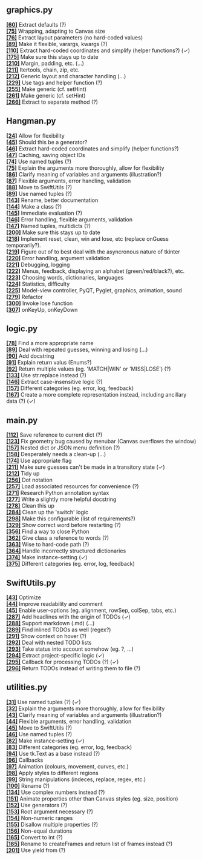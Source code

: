 graphics.py  
-----------  
  
[**[60]**](https://github.com/SwiftsNamesake/Hangman/blob/master/graphics.py#L60 "View") Extract defaults (?)  
[**[75]**](https://github.com/SwiftsNamesake/Hangman/blob/master/graphics.py#L75 "View") Wrapping, adapting to Canvas size  
[**[76]**](https://github.com/SwiftsNamesake/Hangman/blob/master/graphics.py#L76 "View") Extract layout parameters (no hard-coded values)  
[**[89]**](https://github.com/SwiftsNamesake/Hangman/blob/master/graphics.py#L89 "View") Make it flexible, varargs, kwargs (?)  
[**[110]**](https://github.com/SwiftsNamesake/Hangman/blob/master/graphics.py#L110 "View") Extract hard-coded coordinates and simplify (helper functions?) (✓)  
[**[175]**](https://github.com/SwiftsNamesake/Hangman/blob/master/graphics.py#L175 "View") Make sure this stays up to date  
[**[210]**](https://github.com/SwiftsNamesake/Hangman/blob/master/graphics.py#L210 "View") Margin, padding, etc. (...)  
[**[211]**](https://github.com/SwiftsNamesake/Hangman/blob/master/graphics.py#L211 "View") Itertools, chain, zip, etc.  
[**[212]**](https://github.com/SwiftsNamesake/Hangman/blob/master/graphics.py#L212 "View") Generic layout and character handling (...)  
[**[229]**](https://github.com/SwiftsNamesake/Hangman/blob/master/graphics.py#L229 "View") Use tags and helper function (?)  
[**[255]**](https://github.com/SwiftsNamesake/Hangman/blob/master/graphics.py#L255 "View") Make generic (cf. setHint)  
[**[261]**](https://github.com/SwiftsNamesake/Hangman/blob/master/graphics.py#L261 "View") Make generic (cf. setHint)  
[**[266]**](https://github.com/SwiftsNamesake/Hangman/blob/master/graphics.py#L266 "View") Extract to separate method (?)  
  
Hangman.py  
----------  
  
[**[24]**](https://github.com/SwiftsNamesake/Hangman/blob/master/Hangman.py#L24 "View") Allow for flexibility  
[**[45]**](https://github.com/SwiftsNamesake/Hangman/blob/master/Hangman.py#L45 "View") Should this be a generator?  
[**[46]**](https://github.com/SwiftsNamesake/Hangman/blob/master/Hangman.py#L46 "View") Extract hard-coded coordinates and simplify (helper functions?)  
[**[47]**](https://github.com/SwiftsNamesake/Hangman/blob/master/Hangman.py#L47 "View") Caching, saving object IDs  
[**[74]**](https://github.com/SwiftsNamesake/Hangman/blob/master/Hangman.py#L74 "View") Use named tuples (?)  
[**[75]**](https://github.com/SwiftsNamesake/Hangman/blob/master/Hangman.py#L75 "View") Explain the arguments more thoroughly, allow for flexibility  
[**[86]**](https://github.com/SwiftsNamesake/Hangman/blob/master/Hangman.py#L86 "View") Clarify meaning of variables and arguments (illustration?)  
[**[87]**](https://github.com/SwiftsNamesake/Hangman/blob/master/Hangman.py#L87 "View") Flexible arguments, error handling, validation  
[**[88]**](https://github.com/SwiftsNamesake/Hangman/blob/master/Hangman.py#L88 "View") Move to SwiftUtils (?)  
[**[89]**](https://github.com/SwiftsNamesake/Hangman/blob/master/Hangman.py#L89 "View") Use named tuples (?)  
[**[143]**](https://github.com/SwiftsNamesake/Hangman/blob/master/Hangman.py#L143 "View") Rename, better documentation  
[**[144]**](https://github.com/SwiftsNamesake/Hangman/blob/master/Hangman.py#L144 "View") Make a class (?)  
[**[145]**](https://github.com/SwiftsNamesake/Hangman/blob/master/Hangman.py#L145 "View") Immediate evaluation (?)  
[**[146]**](https://github.com/SwiftsNamesake/Hangman/blob/master/Hangman.py#L146 "View") Error handling, flexible arguments, validation  
[**[147]**](https://github.com/SwiftsNamesake/Hangman/blob/master/Hangman.py#L147 "View") Named tuples, multidicts (?)  
[**[200]**](https://github.com/SwiftsNamesake/Hangman/blob/master/Hangman.py#L200 "View") Make sure this stays up to date  
[**[218]**](https://github.com/SwiftsNamesake/Hangman/blob/master/Hangman.py#L218 "View") Implement reset, clean, win and lose, etc (replace onGuess temporarily?).  
[**[219]**](https://github.com/SwiftsNamesake/Hangman/blob/master/Hangman.py#L219 "View") Figure out of to best deal with the asyncronous nature of tkinter  
[**[220]**](https://github.com/SwiftsNamesake/Hangman/blob/master/Hangman.py#L220 "View") Error handling, argument validation  
[**[221]**](https://github.com/SwiftsNamesake/Hangman/blob/master/Hangman.py#L221 "View") Debugging, logging  
[**[222]**](https://github.com/SwiftsNamesake/Hangman/blob/master/Hangman.py#L222 "View") Menus, feedback, displaying an alphabet (green/red/black?), etc.  
[**[223]**](https://github.com/SwiftsNamesake/Hangman/blob/master/Hangman.py#L223 "View") Choosing words, dictionaries, languages  
[**[224]**](https://github.com/SwiftsNamesake/Hangman/blob/master/Hangman.py#L224 "View") Statistics, difficulty  
[**[225]**](https://github.com/SwiftsNamesake/Hangman/blob/master/Hangman.py#L225 "View") Model-view controller, PyQT, Pyglet, graphics, animation, sound  
[**[279]**](https://github.com/SwiftsNamesake/Hangman/blob/master/Hangman.py#L279 "View") Refactor  
[**[300]**](https://github.com/SwiftsNamesake/Hangman/blob/master/Hangman.py#L300 "View") Invoke lose function  
[**[307]**](https://github.com/SwiftsNamesake/Hangman/blob/master/Hangman.py#L307 "View") onKeyUp, onKeyDown  
  
logic.py  
--------  
  
[**[78]**](https://github.com/SwiftsNamesake/Hangman/blob/master/logic.py#L78 "View") Find a more appropriate name  
[**[89]**](https://github.com/SwiftsNamesake/Hangman/blob/master/logic.py#L89 "View") Deal with repeated guesses, winning and losing (...)  
[**[90]**](https://github.com/SwiftsNamesake/Hangman/blob/master/logic.py#L90 "View") Add docstring  
[**[91]**](https://github.com/SwiftsNamesake/Hangman/blob/master/logic.py#L91 "View") Explain return valus (Enums?)  
[**[92]**](https://github.com/SwiftsNamesake/Hangman/blob/master/logic.py#L92 "View") Return multiple values (eg. 'MATCH|WIN' or 'MISS|LOSE') (?)  
[**[133]**](https://github.com/SwiftsNamesake/Hangman/blob/master/logic.py#L133 "View") Use str.replace instead (?)  
[**[146]**](https://github.com/SwiftsNamesake/Hangman/blob/master/logic.py#L146 "View") Extract case-insensitive logic (?)  
[**[157]**](https://github.com/SwiftsNamesake/Hangman/blob/master/logic.py#L157 "View") Different categories (eg. error, log, feedback)  
[**[167]**](https://github.com/SwiftsNamesake/Hangman/blob/master/logic.py#L167 "View") Create a more complete representation instead, including ancillary data (?) (✓)  
  
main.py  
-------  
  
[**[112]**](https://github.com/SwiftsNamesake/Hangman/blob/master/main.py#L112 "View") Save reference to current dict (?)  
[**[123]**](https://github.com/SwiftsNamesake/Hangman/blob/master/main.py#L123 "View") Fix geometry bug caused by menubar (Canvas overflows the window)  
[**[157]**](https://github.com/SwiftsNamesake/Hangman/blob/master/main.py#L157 "View") Nested dict or JSON menu definition (?)  
[**[158]**](https://github.com/SwiftsNamesake/Hangman/blob/master/main.py#L158 "View") Desperately needs a clean-up (...)  
[**[174]**](https://github.com/SwiftsNamesake/Hangman/blob/master/main.py#L174 "View") Use appropriate flag  
[**[211]**](https://github.com/SwiftsNamesake/Hangman/blob/master/main.py#L211 "View") Make sure guesses can't be made in a transitory state (✓)  
[**[212]**](https://github.com/SwiftsNamesake/Hangman/blob/master/main.py#L212 "View") Tidy up  
[**[256]**](https://github.com/SwiftsNamesake/Hangman/blob/master/main.py#L256 "View") Dot notation  
[**[257]**](https://github.com/SwiftsNamesake/Hangman/blob/master/main.py#L257 "View") Load associated resources for convenience (?)  
[**[271]**](https://github.com/SwiftsNamesake/Hangman/blob/master/main.py#L271 "View") Research Python annotation syntax  
[**[277]**](https://github.com/SwiftsNamesake/Hangman/blob/master/main.py#L277 "View") Write a slightly more helpful docstring  
[**[278]**](https://github.com/SwiftsNamesake/Hangman/blob/master/main.py#L278 "View") Clean this up  
[**[284]**](https://github.com/SwiftsNamesake/Hangman/blob/master/main.py#L284 "View") Clean up the 'switch' logic  
[**[298]**](https://github.com/SwiftsNamesake/Hangman/blob/master/main.py#L298 "View") Make this configurable (list of requirements?)  
[**[329]**](https://github.com/SwiftsNamesake/Hangman/blob/master/main.py#L329 "View") Show correct word before restarting (?)  
[**[356]**](https://github.com/SwiftsNamesake/Hangman/blob/master/main.py#L356 "View") Find a way to close Python  
[**[362]**](https://github.com/SwiftsNamesake/Hangman/blob/master/main.py#L362 "View") Give class a reference to words (?)  
[**[363]**](https://github.com/SwiftsNamesake/Hangman/blob/master/main.py#L363 "View") Wise to hard-code path (?)  
[**[364]**](https://github.com/SwiftsNamesake/Hangman/blob/master/main.py#L364 "View") Handle incorrectly structured dictionaries  
[**[374]**](https://github.com/SwiftsNamesake/Hangman/blob/master/main.py#L374 "View") Make instance-setting (✓)  
[**[375]**](https://github.com/SwiftsNamesake/Hangman/blob/master/main.py#L375 "View") Different categories (eg. error, log, feedback)  
  
SwiftUtils.py  
-------------  
  
[**[43]**](https://github.com/SwiftsNamesake/Hangman/blob/master/SwiftUtils.py#L43 "View") Optimize  
[**[44]**](https://github.com/SwiftsNamesake/Hangman/blob/master/SwiftUtils.py#L44 "View") Improve readability and comment  
[**[45]**](https://github.com/SwiftsNamesake/Hangman/blob/master/SwiftUtils.py#L45 "View") Enable user-options (eg. alignment, rowSep, colSep, tabs, etc.)  
[**[287]**](https://github.com/SwiftsNamesake/Hangman/blob/master/SwiftUtils.py#L287 "View") Add headlines with the origin of TODOs (✓)  
[**[288]**](https://github.com/SwiftsNamesake/Hangman/blob/master/SwiftUtils.py#L288 "View") Support markdown (.md) (...)  
[**[289]**](https://github.com/SwiftsNamesake/Hangman/blob/master/SwiftUtils.py#L289 "View") Find inlined TODOs as well (regex?)  
[**[291]**](https://github.com/SwiftsNamesake/Hangman/blob/master/SwiftUtils.py#L291 "View") Show context on hover (?)  
[**[292]**](https://github.com/SwiftsNamesake/Hangman/blob/master/SwiftUtils.py#L292 "View") Deal with nested TODO lists  
[**[293]**](https://github.com/SwiftsNamesake/Hangman/blob/master/SwiftUtils.py#L293 "View") Take status into account somehow (eg. ?, ...)  
[**[294]**](https://github.com/SwiftsNamesake/Hangman/blob/master/SwiftUtils.py#L294 "View") Extract project-specific logic (✓)  
[**[295]**](https://github.com/SwiftsNamesake/Hangman/blob/master/SwiftUtils.py#L295 "View") Callback for processing TODOs (?) (✓)  
[**[296]**](https://github.com/SwiftsNamesake/Hangman/blob/master/SwiftUtils.py#L296 "View") Return TODOs instead of writing them to file (?)  
  
utilities.py  
------------  
  
[**[31]**](https://github.com/SwiftsNamesake/Hangman/blob/master/utilities.py#L31 "View") Use named tuples (?) (✓)  
[**[32]**](https://github.com/SwiftsNamesake/Hangman/blob/master/utilities.py#L32 "View") Explain the arguments more thoroughly, allow for flexibility  
[**[43]**](https://github.com/SwiftsNamesake/Hangman/blob/master/utilities.py#L43 "View") Clarify meaning of variables and arguments (illustration?)  
[**[44]**](https://github.com/SwiftsNamesake/Hangman/blob/master/utilities.py#L44 "View") Flexible arguments, error handling, validation  
[**[45]**](https://github.com/SwiftsNamesake/Hangman/blob/master/utilities.py#L45 "View") Move to SwiftUtils (?)  
[**[46]**](https://github.com/SwiftsNamesake/Hangman/blob/master/utilities.py#L46 "View") Use named tuples (?)  
[**[82]**](https://github.com/SwiftsNamesake/Hangman/blob/master/utilities.py#L82 "View") Make instance-setting (✓)  
[**[83]**](https://github.com/SwiftsNamesake/Hangman/blob/master/utilities.py#L83 "View") Different categories (eg. error, log, feedback)  
[**[94]**](https://github.com/SwiftsNamesake/Hangman/blob/master/utilities.py#L94 "View") Use tk.Text as a base instead (?)  
[**[96]**](https://github.com/SwiftsNamesake/Hangman/blob/master/utilities.py#L96 "View") Callbacks  
[**[97]**](https://github.com/SwiftsNamesake/Hangman/blob/master/utilities.py#L97 "View") Animation (colours, movement, curves, etc.)  
[**[98]**](https://github.com/SwiftsNamesake/Hangman/blob/master/utilities.py#L98 "View") Apply styles to different regions  
[**[99]**](https://github.com/SwiftsNamesake/Hangman/blob/master/utilities.py#L99 "View") String manipulations (indeces, replace, regex, etc.)  
[**[100]**](https://github.com/SwiftsNamesake/Hangman/blob/master/utilities.py#L100 "View") Rename (?)  
[**[134]**](https://github.com/SwiftsNamesake/Hangman/blob/master/utilities.py#L134 "View") Use complex numbers instead (?)  
[**[151]**](https://github.com/SwiftsNamesake/Hangman/blob/master/utilities.py#L151 "View") Animate properties other than Canvas styles (eg. size, position)  
[**[152]**](https://github.com/SwiftsNamesake/Hangman/blob/master/utilities.py#L152 "View") Use generators (?)  
[**[153]**](https://github.com/SwiftsNamesake/Hangman/blob/master/utilities.py#L153 "View") Root argument necessary (?)  
[**[154]**](https://github.com/SwiftsNamesake/Hangman/blob/master/utilities.py#L154 "View") Non-numeric ranges  
[**[155]**](https://github.com/SwiftsNamesake/Hangman/blob/master/utilities.py#L155 "View") Disallow multiple properties (?)  
[**[156]**](https://github.com/SwiftsNamesake/Hangman/blob/master/utilities.py#L156 "View") Non-equal durations  
[**[165]**](https://github.com/SwiftsNamesake/Hangman/blob/master/utilities.py#L165 "View") Convert to int (?)  
[**[185]**](https://github.com/SwiftsNamesake/Hangman/blob/master/utilities.py#L185 "View") Rename to createFrames and return list of frames instead (?)  
[**[201]**](https://github.com/SwiftsNamesake/Hangman/blob/master/utilities.py#L201 "View") Use yield from (?)  
  
